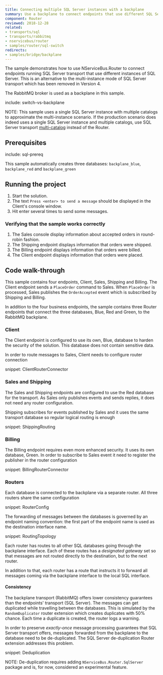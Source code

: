 ```yaml
---
title: Connecting multiple SQL Server instances with a backplane
summary: Use a backplane to connect endpoints that use different SQL Server instances 
component: Router
reviewed: 2018-12-28
related:
- transports/sql
- transports/rabbitmq
- nservicebus/router
- samples/router/sql-switch
redirects:
- samples/bridge/backplane 
---
```


The sample demonstrates how to use NServiceBus.Router to connect endpoints running SQL Server transport that use different instances of SQL Server. This is an alternative to the multi-instance mode of SQL Server transport which has been removed in Version 4.

The RabbitMQ broker is used as a backplane in this sample. 

include: switch-vs-backplane

NOTE: This sample uses a single SQL Server instance with multiple catalogs to approximate the multi-instance scenario. If the production scenario does indeed uses a single SQL Server instance and multiple catalogs, use SQL Server transport [multi-catalog](/transports/sql/addressing.md#resolution-catalog) instead of the Router.
 

## Prerequisites

include: sql-prereq

This sample automatically creates three databases: `backplane_blue`, `backplane_red` and `backplane_green`


## Running the project

 1. Start the solution.
 1. The text `Press <enter> to send a message` should be displayed in the Client's console window.
 1. Hit enter several times to send some messages.


### Verifying that the sample works correctly

 1. The Sales console display information about accepted orders in round-robin fashion.
 1. The Shipping endpoint displays information that orders were shipped.
 1. The Billing endpoint displays information that orders were billed.
 1. The Client endpoint displays information that orders were placed.


## Code walk-through

This sample contains four endpoints, Client, Sales, Shipping and Billing. The Client endpoint sends a `PlaceOrder` command to Sales. When `PlaceOrder` is processed, Sales publishes the `OrderAccepted` event which is subscribed by Shipping and Billing.

In addition to the four business endpoints, the sample contains three Router endpoints that connect the three databases, Blue, Red and Green, to the RabbitMQ backplane.


### Client

The Client endpoint is configured to use its own, Blue, database to harden the security of the solution. This database does not contain sensitive data.

In order to route messages to Sales, Client needs to configure router connection

snippet: ClientRouterConnector


### Sales and Shipping

The Sales and Shipping endpoints are configured to use the Red database for the transport. As Sales only publishes events and sends replies, it does not need any router configuration.

Shipping subscribes for events published by Sales and it uses the same transport database so regular logical routing is enough

snippet: ShippingRouting


### Billing

The Billing endpoint requires even more enhanced security. It uses its own database, Green. In order to subscribe to Sales event it need to register the publisher in the router configuration

snippet: BillingRouterConnector


### Routers

Each database is connected to the backplane via a separate router. All three routers share the same configuration

snippet: RouterConfig

The forwarding of messages between the databases is governed by an endpoint naming convention: the first part of the endpoint name is used as the destination interface name.

snippet: RoutingTopology

Each router has routes to all other SQL databases going through the backplane interface. Each of these routes has a *designated gateway* set so that messages are not routed directly to the destination, but to the next router.

In addition to that, each router has a route that instructs it to forward all messages coming via the backplane interface to the local SQL interface.


#### Consistency

The backplane transport (RabbitMQ) offers lower consistency guarantees than the endpoints' transport (SQL Server). The messages can get duplicated while travelling between the databases. This is simulated by the `RandomDuplicator` router extension which creates duplicates with 50% chance. Each time a duplicate is created, the router logs a warning.

In order to preserve *exactly-once* message processing guarantees that SQL Server transport offers, messages forwarded from the backplane to the database need to be de-duplicated. The SQL Server de-duplication Router extension addresses this problem.

snippet: Deduplication

NOTE: De-duplication requires adding `NServiceBus.Router.SqlServer` package and is, for now, considered an experimental feature.

